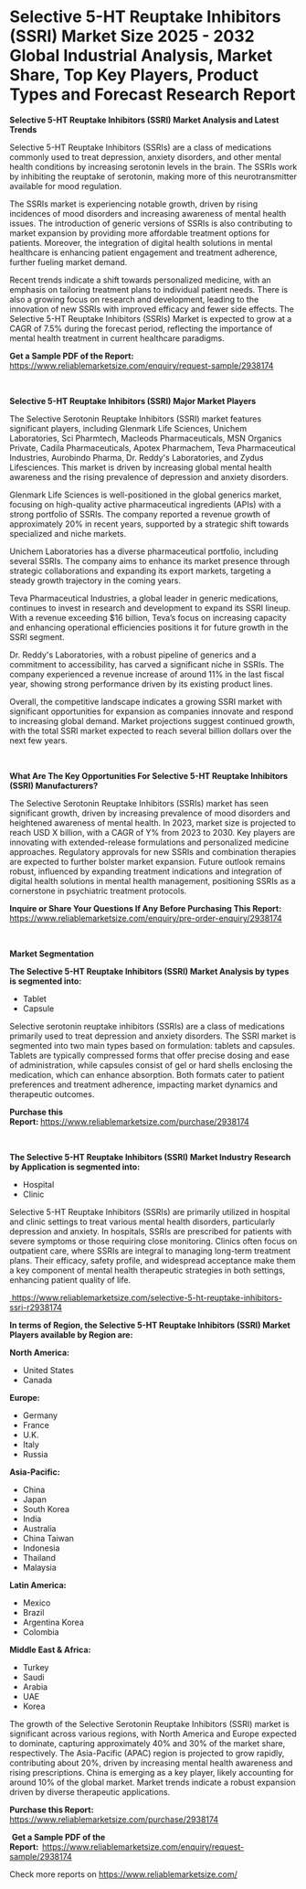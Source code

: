 <p><h1>Selective 5-HT Reuptake Inhibitors (SSRI) Market Size 2025 - 2032 Global Industrial Analysis, Market Share, Top Key Players, Product Types and Forecast Research Report</h1></p><p><strong>Selective 5-HT Reuptake Inhibitors (SSRI) Market Analysis and Latest Trends</strong></p>
<p><p>Selective 5-HT Reuptake Inhibitors (SSRIs) are a class of medications commonly used to treat depression, anxiety disorders, and other mental health conditions by increasing serotonin levels in the brain. The SSRIs work by inhibiting the reuptake of serotonin, making more of this neurotransmitter available for mood regulation.</p><p>The SSRIs market is experiencing notable growth, driven by rising incidences of mood disorders and increasing awareness of mental health issues. The introduction of generic versions of SSRIs is also contributing to market expansion by providing more affordable treatment options for patients. Moreover, the integration of digital health solutions in mental healthcare is enhancing patient engagement and treatment adherence, further fueling market demand.</p><p>Recent trends indicate a shift towards personalized medicine, with an emphasis on tailoring treatment plans to individual patient needs. There is also a growing focus on research and development, leading to the innovation of new SSRIs with improved efficacy and fewer side effects. The Selective 5-HT Reuptake Inhibitors (SSRIs) Market is expected to grow at a CAGR of 7.5% during the forecast period, reflecting the importance of mental health treatment in current healthcare paradigms.</p></p>
<p><strong>Get a Sample PDF of the Report:&nbsp;</strong> <a href="https://www.reliablemarketsize.com/enquiry/request-sample/2938174?utm_campaign=2853&utm_medium=2&utm_source=Github&utm_content=ia&utm_term=15032025&utm_id=selective-5-ht-reuptake-inhibitors-ssri">https://www.reliablemarketsize.com/enquiry/request-sample/2938174</a></p>
<p>&nbsp;</p>
<p><strong>Selective 5-HT Reuptake Inhibitors (SSRI) Major Market Players</strong></p>
<p><p>The Selective Serotonin Reuptake Inhibitors (SSRI) market features significant players, including Glenmark Life Sciences, Unichem Laboratories, Sci Pharmtech, Macleods Pharmaceuticals, MSN Organics Private, Cadila Pharmaceuticals, Apotex Pharmachem, Teva Pharmaceutical Industries, Aurobindo Pharma, Dr. Reddy's Laboratories, and Zydus Lifesciences. This market is driven by increasing global mental health awareness and the rising prevalence of depression and anxiety disorders.</p><p>Glenmark Life Sciences is well-positioned in the global generics market, focusing on high-quality active pharmaceutical ingredients (APIs) with a strong portfolio of SSRIs. The company reported a revenue growth of approximately 20% in recent years, supported by a strategic shift towards specialized and niche markets.</p><p>Unichem Laboratories has a diverse pharmaceutical portfolio, including several SSRIs. The company aims to enhance its market presence through strategic collaborations and expanding its export markets, targeting a steady growth trajectory in the coming years.</p><p>Teva Pharmaceutical Industries, a global leader in generic medications, continues to invest in research and development to expand its SSRI lineup. With a revenue exceeding $16 billion, Teva’s focus on increasing capacity and enhancing operational efficiencies positions it for future growth in the SSRI segment.</p><p>Dr. Reddy's Laboratories, with a robust pipeline of generics and a commitment to accessibility, has carved a significant niche in SSRIs. The company experienced a revenue increase of around 11% in the last fiscal year, showing strong performance driven by its existing product lines.</p><p>Overall, the competitive landscape indicates a growing SSRI market with significant opportunities for expansion as companies innovate and respond to increasing global demand. Market projections suggest continued growth, with the total SSRI market expected to reach several billion dollars over the next few years.</p></p>
<p>&nbsp;</p>
<p><strong>What Are The Key Opportunities For Selective 5-HT Reuptake Inhibitors (SSRI) Manufacturers?</strong></p>
<p><p>The Selective Serotonin Reuptake Inhibitors (SSRIs) market has seen significant growth, driven by increasing prevalence of mood disorders and heightened awareness of mental health. In 2023, market size is projected to reach USD X billion, with a CAGR of Y% from 2023 to 2030. Key players are innovating with extended-release formulations and personalized medicine approaches. Regulatory approvals for new SSRIs and combination therapies are expected to further bolster market expansion. Future outlook remains robust, influenced by expanding treatment indications and integration of digital health solutions in mental health management, positioning SSRIs as a cornerstone in psychiatric treatment protocols.</p></p>
<p><strong>Inquire or Share Your Questions If Any Before Purchasing This Report:</strong> <a href="https://www.reliablemarketsize.com/enquiry/pre-order-enquiry/2938174?utm_campaign=2853&utm_medium=2&utm_source=Github&utm_content=ia&utm_term=15032025&utm_id=selective-5-ht-reuptake-inhibitors-ssri">https://www.reliablemarketsize.com/enquiry/pre-order-enquiry/2938174</a></p>
<p>&nbsp;</p>
<p><strong>Market Segmentation</strong></p>
<p><strong>The Selective 5-HT Reuptake Inhibitors (SSRI) Market Analysis by types is segmented into:</strong></p>
<p><ul><li>Tablet</li><li>Capsule</li></ul></p>
<p><p>Selective serotonin reuptake inhibitors (SSRIs) are a class of medications primarily used to treat depression and anxiety disorders. The SSRI market is segmented into two main types based on formulation: tablets and capsules. Tablets are typically compressed forms that offer precise dosing and ease of administration, while capsules consist of gel or hard shells enclosing the medication, which can enhance absorption. Both formats cater to patient preferences and treatment adherence, impacting market dynamics and therapeutic outcomes.</p></p>
<p><strong>Purchase this Report:&nbsp;</strong><a href="https://www.reliablemarketsize.com/purchase/2938174?utm_campaign=2853&utm_medium=2&utm_source=Github&utm_content=ia&utm_term=15032025&utm_id=selective-5-ht-reuptake-inhibitors-ssri">https://www.reliablemarketsize.com/purchase/2938174</a></p>
<p>&nbsp;</p>
<p><strong>The Selective 5-HT Reuptake Inhibitors (SSRI) Market Industry Research by Application is segmented into:</strong></p>
<p><ul><li>Hospital</li><li>Clinic</li></ul></p>
<p><p>Selective 5-HT Reuptake Inhibitors (SSRIs) are primarily utilized in hospital and clinic settings to treat various mental health disorders, particularly depression and anxiety. In hospitals, SSRIs are prescribed for patients with severe symptoms or those requiring close monitoring. Clinics often focus on outpatient care, where SSRIs are integral to managing long-term treatment plans. Their efficacy, safety profile, and widespread acceptance make them a key component of mental health therapeutic strategies in both settings, enhancing patient quality of life.</p></p>
<p><a href="https://www.reliablemarketsize.com/selective-5-ht-reuptake-inhibitors-ssri-r2938174?utm_campaign=2853&utm_medium=2&utm_source=Github&utm_content=ia&utm_term=15032025&utm_id=selective-5-ht-reuptake-inhibitors-ssri">&nbsp;https://www.reliablemarketsize.com/selective-5-ht-reuptake-inhibitors-ssri-r2938174</a></p>
<p><strong>In terms of Region, the Selective 5-HT Reuptake Inhibitors (SSRI) Market Players available by Region are:</strong></p>
<p>
    <p> <strong> North America: </strong>
        <ul>
            <li>United States</li>
            <li>Canada</li>
        </ul>
        </p> 
    <p> <strong> Europe: </strong>
        <ul>
            <li>Germany</li>
            <li>France</li>
            <li>U.K.</li>
            <li>Italy</li>
            <li>Russia</li>
        </ul>
        </p> 
    <p> <strong> Asia-Pacific: </strong>
        <ul>
            <li>China</li>
            <li>Japan</li>
            <li>South Korea</li>
            <li>India</li>
            <li>Australia</li>
            <li>China Taiwan</li>
            <li>Indonesia</li>
            <li>Thailand</li>
            <li>Malaysia</li>
        </ul>
        </p> 
    <p> <strong> Latin America: </strong>
        <ul>
            <li>Mexico</li>
            <li>Brazil</li>
            <li>Argentina Korea</li>
            <li>Colombia</li>
        </ul>
        </p> 
    <p> <strong> Middle East & Africa: </strong>
        <ul>
            <li>Turkey</li>
            <li>Saudi</li>
            <li>Arabia</li>
            <li>UAE</li>
            <li>Korea</li>
        </ul>
    </p>
    </p>
<p><p>The growth of the Selective Serotonin Reuptake Inhibitors (SSRI) market is significant across various regions, with North America and Europe expected to dominate, capturing approximately 40% and 30% of the market share, respectively. The Asia-Pacific (APAC) region is projected to grow rapidly, contributing about 20%, driven by increasing mental health awareness and rising prescriptions. China is emerging as a key player, likely accounting for around 10% of the global market. Market trends indicate a robust expansion driven by diverse therapeutic applications.</p></p>
<p><strong>Purchase this Report: </strong><a href="https://www.reliablemarketsize.com/purchase/2938174?utm_campaign=2853&utm_medium=2&utm_source=Github&utm_content=ia&utm_term=15032025&utm_id=selective-5-ht-reuptake-inhibitors-ssri">https://www.reliablemarketsize.com/purchase/2938174</a></p>
<p>&nbsp;<strong>Get a Sample PDF of the Report:&nbsp;&nbsp;</strong><a href="https://www.reliablemarketsize.com/enquiry/request-sample/2938174?utm_campaign=2853&utm_medium=2&utm_source=Github&utm_content=ia&utm_term=15032025&utm_id=selective-5-ht-reuptake-inhibitors-ssri">https://www.reliablemarketsize.com/enquiry/request-sample/2938174</a></p>
<p><strong></strong></p>
<p>Check more reports on <a href="https://www.reliablemarketsize.com/?utm_campaign=2853&utm_medium=2&utm_source=Github&utm_content=ia&utm_term=15032025&utm_id=selective-5-ht-reuptake-inhibitors-ssri">https://www.reliablemarketsize.com/</a></p>